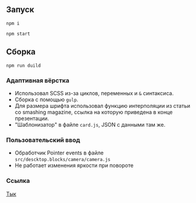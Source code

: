 ## Запуск

```
npm i

npm start
```

## Сборка

```
npm run duild
```


### Адаптивная вёрстка

* Использовал SCSS из-за циклов, переменных и `&` синтаксиса.
* Сборка с помощью `gulp`.
* Для размера шрифта использовал функцию интерполяции из статьи со smashing magazine, ссылка на которую приведена в конце презентации.
* "Шаблонизатор" в файле `card.js`, JSON с данными там же.

### Пользовательский ввод

* Обработчик Pointer events в файле `src/descktop.blocks/camera/camera.js`
* Не работает изменения яркости при повороте

### Ссылка

[Тык](https://hydrognomik.github.io/)
